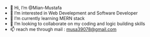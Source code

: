 - 👋 Hi, I’m @Mian-Mustafa
- 👀 I’m interested in Web Develepment and Software Developer
- 🌱 I’m currently learning MERN stack
- 💞️ I’m looking to collaborate on my coding and logic building skills
- 📫 reach me through mail : musa39078@gmail.com
  

<!---
Mian-Mustafa/Mian-Mustafa is a ✨ special ✨ repository because its `README.md` (this file) appears on your GitHub profile.
You can click the Preview link to take a look at your changes.
--->
